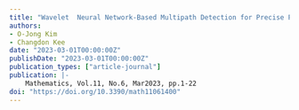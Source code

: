 ```yaml
---
title: "Wavelet  Neural Network-Based Multipath Detection for Precise Positioning Systems"
authors:
- O-Jong Kim
- Changdon Kee
date: "2023-03-01T00:00:00Z"
publishDate: "2023-03-01T00:00:00Z"
publication_types: ["article-journal"]
publication: |-
    Mathematics, Vol.11, No.6, Mar2023, pp.1-22
doi: "https://doi.org/10.3390/math11061400"
---
```

